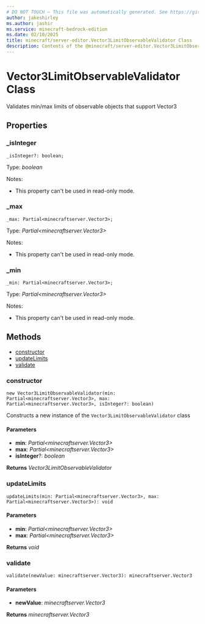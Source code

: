 ```yaml
---
# DO NOT TOUCH — This file was automatically generated. See https://github.com/mojang/minecraftapidocsgenerator to modify descriptions, examples, etc.
author: jakeshirley
ms.author: jashir
ms.service: minecraft-bedrock-edition
ms.date: 02/10/2025
title: minecraft/server-editor.Vector3LimitObservableValidator Class
description: Contents of the @minecraft/server-editor.Vector3LimitObservableValidator class.
---
```

# Vector3LimitObservableValidator Class

Validates min/max limits of observable objects that support Vector3

## Properties

### **_isInteger**
`_isInteger?: boolean;`

Type: *boolean*

Notes:
  - This property can't be used in read-only mode.

### **_max**
`_max: Partial<minecraftserver.Vector3>;`

Type: *Partial<minecraftserver.Vector3>*

Notes:
  - This property can't be used in read-only mode.

### **_min**
`_min: Partial<minecraftserver.Vector3>;`

Type: *Partial<minecraftserver.Vector3>*

Notes:
  - This property can't be used in read-only mode.

## Methods
- [constructor](#(constructor))
- [updateLimits](#updatelimits)
- [validate](#validate)

### **constructor**
`
new Vector3LimitObservableValidator(min: Partial<minecraftserver.Vector3>, max: Partial<minecraftserver.Vector3>, isInteger?: boolean)
`

Constructs a new instance of the `Vector3LimitObservableValidator` class

#### **Parameters**
- **min**: *Partial<minecraftserver.Vector3>*
- **max**: *Partial<minecraftserver.Vector3>*
- **isInteger**?: *boolean*

**Returns** *Vector3LimitObservableValidator*

### **updateLimits**
`
updateLimits(min: Partial<minecraftserver.Vector3>, max: Partial<minecraftserver.Vector3>): void
`

#### **Parameters**
- **min**: *Partial<minecraftserver.Vector3>*
- **max**: *Partial<minecraftserver.Vector3>*

**Returns** *void*

### **validate**
`
validate(newValue: minecraftserver.Vector3): minecraftserver.Vector3
`

#### **Parameters**
- **newValue**: *minecraftserver.Vector3*

**Returns** *minecraftserver.Vector3*

